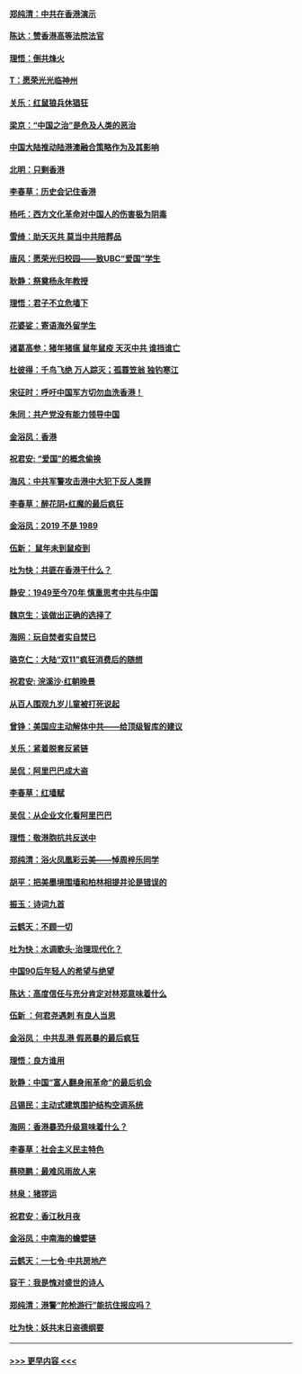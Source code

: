 #### [郑纯清：中共在香港演示](../pages/nsc993/n11670539.md?t=11220701) 
#### [陈达：赞香港高等法院法官](../pages/nsc993/n11669542.md?t=11220701) 
#### [理悟：倒共烽火](../pages/nsc993/n11668844.md?t=11220701) 
#### [T：愿荣光光临神州](../pages/nsc993/n11668421.md?t=11220701) 
#### [关乐：红鼠狼兵休猖狂](../pages/nsc993/n11668378.md?t=11220701) 
#### [梁京：“中国之治”是危及人类的恶治](../pages/nsc993/n11668328.md?t=11220701) 
#### [中国大陆推动陆港澳融合策略作为及其影响](../pages/nsc993/n11668157.md?t=11220701) 
#### [北明：只剩香港](../pages/nsc993/n11668002.md?t=11220701) 
#### [李春草：历史会记住香港](../pages/nsc993/n11667927.md?t=11220701) 
#### [杨吒：西方文化革命对中国人的伤害极为阴毒](../pages/nsc993/n11664521.md?t=11220701) 
#### [雪绮：助天灭共 莫当中共陪葬品](../pages/nsc993/n11662650.md?t=11220701) 
#### [唐风：愿荣光归校园——致UBC“爱国”学生](../pages/nsc993/n11662194.md?t=11220701) 
#### [耿静：祭奠杨永年教授](../pages/nsc993/n11662514.md?t=11220701) 
#### [理悟：君子不立危墙下](../pages/nsc993/n11662172.md?t=11220701) 
#### [花婆娑：寄语海外留学生](../pages/nsc993/n11662121.md?t=11220701) 
#### [诸葛高参：猪年猪瘟 鼠年鼠疫 天灭中共 谁挡谁亡](../pages/nsc993/n11661980.md?t=11220701) 
#### [杜彼得：千鸟飞绝 万人踪灭；孤蓑笠翁 独钓寒江](../pages/nsc993/n11661170.md?t=11220701) 
#### [宋征时：呼吁中国军方切勿血洗香港！](../pages/nsc993/n11415318.md?t=11220701) 
#### [朱同：共产党没有能力领导中国](../pages/nsc993/n11660421.md?t=11220701) 
#### [金浴凤：香港](../pages/nsc993/n11660419.md?t=11220701) 
#### [祝君安: “爱国”的概念偷换](../pages/nsc993/n11659706.md?t=11220701) 
#### [海风：中共军警攻击港中大犯下反人类罪](../pages/nsc993/n11659632.md?t=11220701) 
#### [李春草：醉花阴•红魔的最后疯狂](../pages/nsc993/n11659287.md?t=11220701) 
#### [金浴凤：2019 不是 1989](../pages/nsc993/n11657663.md?t=11220701) 
#### [伍新： 鼠年未到鼠疫到](../pages/nsc993/n11655098.md?t=11220701) 
#### [吐为快：共匪在香港干什么？](../pages/nsc993/n11654891.md?t=11220701) 
#### [静安：1949至今70年 慎重思考中共与中国](../pages/nsc993/n11651244.md?t=11220701) 
#### [魏京生：该做出正确的选择了](../pages/nsc993/n11653084.md?t=11220701) 
#### [海网：玩自焚者实自焚已](../pages/nsc993/n11652423.md?t=11220701) 
#### [骆克仁：大陆“双11”疯狂消费后的随想](../pages/nsc993/n11652305.md?t=11220701) 
#### [祝君安: 浣溪沙·红朝晚景](../pages/nsc993/n11652258.md?t=11220701) 
#### [从百人围观九岁儿童被打死说起](../pages/nsc993/n11651030.md?t=11220701) 
#### [曾铮：美国应主动解体中共——给顶级智库的建议](../pages/nsc993/n11649888.md?t=11220701) 
#### [关乐：紧着脱套反紧链](../pages/nsc993/n11649069.md?t=11220701) 
#### [吴侃：阿里巴巴成大盗](../pages/nsc993/n11645523.md?t=11220701) 
#### [李春草：红墙赋](../pages/nsc993/n11646389.md?t=11220701) 
#### [吴侃：从企业文化看阿里巴巴](../pages/nsc993/n11645476.md?t=11220701) 
#### [理悟：敬港胞抗共反送中](../pages/nsc993/n11645466.md?t=11220701) 
#### [郑纯清：浴火凤凰彩云美——悼周梓乐同学](../pages/nsc993/n11645155.md?t=11220701) 
#### [胡平：把美墨境围墙和柏林相提并论是错误的](../pages/nsc993/n11645134.md?t=11220701) 
#### [振玉：诗词九首](../pages/nsc993/n11644081.md?t=11220701) 
#### [云鹤天：不顾一切](../pages/nsc993/n11643508.md?t=11220701) 
#### [吐为快：水调歌头·治理现代化？](../pages/nsc993/n11643485.md?t=11220701) 
#### [中国90后年轻人的希望与绝望](../pages/nsc993/n11642317.md?t=11220701) 
#### [陈达：高度信任与充分肯定对林郑意味着什么](../pages/nsc993/n11641441.md?t=11220701) 
#### [伍新 ：何君尧遇刺 有良人当思](../pages/nsc993/n11641503.md?t=11220701) 
#### [金浴凤： 中共乱港  假恶暴的最后疯狂](../pages/nsc993/n11641495.md?t=11220701) 
#### [理悟：良方谁用](../pages/nsc993/n11641463.md?t=11220701) 
#### [耿静：中国“富人翻身闹革命”的最后机会](../pages/nsc993/n11640655.md?t=11220701) 
#### [吕锡民：主动式建筑围护结构空调系统](../pages/nsc993/n11640168.md?t=11220701) 
#### [海网：香港暴恐升级意味着什么？](../pages/nsc993/n11635904.md?t=11220701) 
#### [李春草：社会主义民主特色](../pages/nsc993/n11634657.md?t=11220701) 
#### [蔡晓鹏：最难风雨故人来](../pages/nsc993/n11633145.md?t=11220701) 
#### [林泉：猪猡运](../pages/nsc993/n11631469.md?t=11220701) 
#### [祝君安：香江秋月夜](../pages/nsc993/n11631440.md?t=11220701) 
#### [金浴凤：中南海的蟾嬖链](../pages/nsc993/n11631290.md?t=11220701) 
#### [云鹤天：一七令·中共房地产](../pages/nsc993/n11630084.md?t=11220701) 
#### [容干：我是愧对盛世的诗人](../pages/nsc993/n11630059.md?t=11220701) 
#### [郑纯清：港警“陀枪游行”能抗住报应吗？](../pages/nsc993/n11629999.md?t=11220701) 
#### [吐为快：妖共末日盗德纲要](../pages/nsc993/n11628610.md?t=11220701) 

----
#### [ >>> 更早内容 <<< ](../indexes/nsc993-earlier.md)
